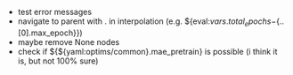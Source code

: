 - test error messages
- navigate to parent with . in interpolation (e.g. ${eval:${vars.total_epochs}-${..[0].max_epoch}})
- maybe remove None nodes
- check if ${${yaml:optims/common}.mae_pretrain} is possible (i think it is, but not 100% sure)